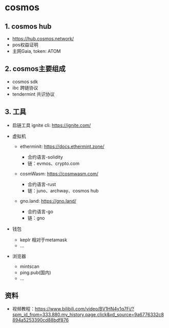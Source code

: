 # cosmos


## 1. cosmos hub
+ https://hub.cosmos.network/
+ pos权益证明
+ 主网Gaia, token: ATOM

## 2. cosmos主要组成
+ cosmos sdk
+ ibc 跨链协议
+ tendermint 共识协议


## 3. 工具
+ 启链工具 ignite cli: https://ignite.com/

+ 虚拟机
	- etherminit: https://docs.ethermint.zone/
	  - 合约语言-solidity
	  - 链：evmos、crypto.com

	- cosmWasm: https://cosmwasm.com/
	  - 合约语言-rust
	  - 链：juno、archway、cosmos hub

	- gno.land: https://gno.land/
	  - 合约语言-go
	  - 链：gno

+ 钱包
	- keplr 相对于metamask
	- ...

+ 浏览器
	- mintscan
	- ping.pub(国内)
	- ...
## 资料
+ 视频教程：https://www.bilibili.com/video/BV1HN4y1q7Fi/?spm_id_from=333.880.my_history.page.click&vd_source=9a6776332c8894a5253390cd88bdf876